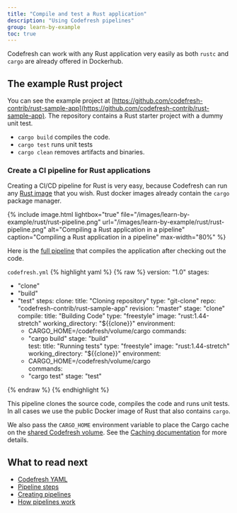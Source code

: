 ```yaml
---
title: "Compile and test a Rust application"
description: "Using Codefresh pipelines"
group: learn-by-example
toc: true
---
```


Codefresh can work with any Rust application very easily as both `rustc` and `cargo` are already offered in Dockerhub. 

## The example Rust project

You can see the example project at [https://github.com/codefresh-contrib/rust-sample-app](https://github.com/codefresh-contrib/rust-sample-app). The repository contains a Rust starter project with a dummy unit test.

* `cargo build` compiles the code.
* `cargo test` runs unit tests
* `cargo clean` removes artifacts and binaries.


### Create a CI pipeline for Rust applications

Creating a CI/CD pipeline for Rust is very easy, because Codefresh can run any [Rust image](https://hub.docker.com/_/rust) that you wish. Rust docker images already contain the `cargo` package manager. 

{% include image.html 
lightbox="true" 
file="/images/learn-by-example/rust/rust-pipeline.png" 
url="/images/learn-by-example/rust/rust-pipeline.png" 
alt="Compiling a Rust application in a pipeline"
caption="Compiling a Rust application in a pipeline"
max-width="80%" 
%}

Here is the [full pipeline](https://github.com/codefresh-contrib/rust-sample-app/blob/master/codefresh.yml) that compiles the application after checking out the code.

 `codefresh.yml`
{% highlight yaml %}
{% raw %}
version: "1.0"
stages:
  - "clone"
  - "build"
  - "test"
steps:
  clone:
    title: "Cloning repository"
    type: "git-clone"
    repo: "codefresh-contrib/rust-sample-app"
    revision: "master"
    stage: "clone"
  compile:
    title: "Building Code"
    type: "freestyle" 
    image: "rust:1.44-stretch" 
    working_directory: "${{clone}}" 
    environment:
      - CARGO_HOME=/codefresh/volume/cargo
    commands:
      - "cargo build"
    stage: "build"    
  test:
    title: "Running tests"
    type: "freestyle" 
    image: "rust:1.44-stretch" 
    working_directory: "${{clone}}" 
    environment:
      - CARGO_HOME=/codefresh/volume/cargo    
    commands:
      - "cargo test"
    stage: "test"
   
{% endraw %}
{% endhighlight %}

This pipeline clones the source code, compiles the code and runs unit tests. In all cases we use the public Docker image of Rust that also contains `cargo`.

We also pass the `CARGO_HOME` environment variable to place the Cargo cache on the [shared Codefresh volume]({{site.baseurl}}/docs/configure-ci-cd-pipeline/introduction-to-codefresh-pipelines/#sharing-the-workspace-between-build-steps). See the [Caching documentation]({{site.baseurl}}/docs/configure-ci-cd-pipeline/pipeline-caching/#traditional-build-caching) for more details.


## What to read next

* [Codefresh YAML]({{site.baseurl}}/docs/codefresh-yaml/what-is-the-codefresh-yaml/)
* [Pipeline steps]({{site.baseurl}}/docs/codefresh-yaml/steps/)
* [Creating pipelines]({{site.baseurl}}/docs/configure-ci-cd-pipeline/pipelines/)
* [How pipelines work]({{site.baseurl}}/docs/configure-ci-cd-pipeline/introduction-to-codefresh-pipelines/)